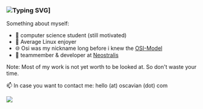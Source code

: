 ### ![Typing SVG](https://readme-typing-svg.herokuapp.com?color=3FACDC&background=FFFFFF00&lines=std%3A%3Acout+%3C%3C+%22Hey+there!%F0%9F%91%8B%22)]
Something about myself:
- 🔭 computer science student (still motivated)
- 🐧 Average Linux enjoyer
- 🌐 Osi was my nickname long before i knew the [OSI-Model](https://en.wikipedia.org/wiki/OSI_model)
- 👯 teammember & developer at [Neostralis](https://neostralis.com)

Note: Most of my work is not yet worth to be looked at. So don't waste your time.

📫 In case you want to contact me: hello (at) oscavian (dot) com

<img align="left" src="https://github-readme-stats.vercel.app/api/top-langs/?username=Oscavian&layout=compact&hide_border=true&card_width=300&bg_color=0D1117&title_color=FFFFFF&text_color=FFFFFF&icon_color=FFFFFF"/>
